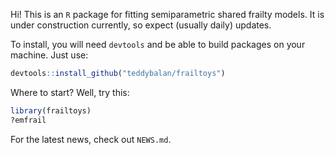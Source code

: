
<!-- README.md is generated from README.Rmd. Please edit that file -->
Hi! This is an `R` package for fitting semiparametric shared frailty models.
It is under construction currently, so expect (usually daily) updates.

To install, you will need `devtools` and be able to build packages on your machine. 
Just use:
``` r
devtools::install_github("teddybalan/frailtoys")
```

Where to start? Well, try this:
``` r
library(frailtoys)
?emfrail
```

For the latest news, check out `NEWS.md`.
